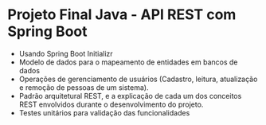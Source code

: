 # Projeto Final Java - API REST com Spring Boot

- Usando Spring Boot Initializr
- Modelo de dados para o mapeamento de entidades em bancos de dados
- Operações de gerenciamento de usuários (Cadastro, leitura, atualização e remoção de pessoas de um sistema).
- Padrão arquitetural REST, e a explicação de cada um dos conceitos REST envolvidos durante o desenvolvimento do projeto.
- Testes unitários para validação das funcionalidades
